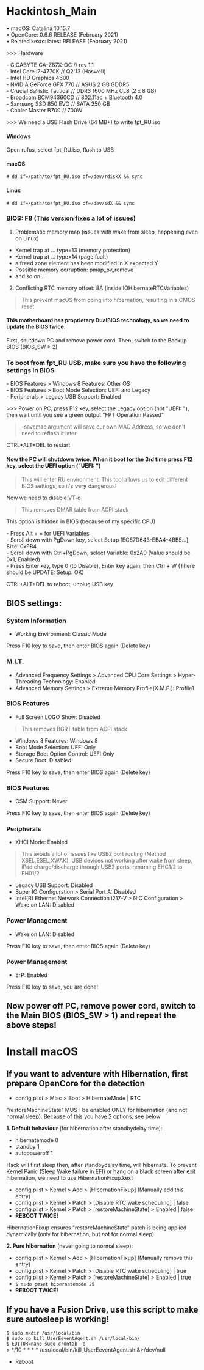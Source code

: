 # Hackintosh_Main

• macOS: Catalina 10.15.7  
• OpenCore: 0.6.6 RELEASE (February 2021)  
• Related kexts: latest RELEASE (February 2021)

\>>> Hardware

\- GIGABYTE GA-Z87X-OC // rev 1.1  
\- Intel Core i7-4770K // Q2'13 (Haswell)  
\- Intel HD Graphics 4600  
\- NVIDIA GeForce GFX 770 // ASUS 2 GB GDDR5  
\- Crucial Ballistix Tactical // DDR3 1600 MHz CL8 (2 x 8 GB)  
\- Broadcom BCM94360CD // 802.11ac + Bluetooth 4.0  
\- Samsung SSD 850 EVO // SATA 250 GB  
\- Cooler Master B700 // 700W

\>>> We need a USB Flash Drive (64 MB+) to write fpt_RU.iso

#### Windows

Open rufus, select fpt_RU.iso, flash to USB

#### macOS

``` # dd if=/path/to/fpt_RU.iso of=/dev/rdiskX && sync ```

#### Linux

``` # dd if=/path/to/fpt_RU.iso of=/dev/sdX && sync ```

### BIOS: F8 (This version fixes a lot of issues)

1. Problematic memory map (issues with wake from sleep, happening even on Linux)

- Kernel trap at ... type=13 (memory protection)  
- Kernel trap at ... type=14 (page fault)  
- a freed zone element has been modified in X expected Y  
- Possible memory corruption: pmap_pv_remove  
- and so on...

2. Conflicting RTC memory offset: 8A (inside IOHibernateRTCVariables)

> This prevent macOS from going into hibernation, resulting in a CMOS reset

#### This motherboard has proprietary DualBIOS technology, so we need to update the BIOS twice.

First, shutdown PC and remove power cord. Then, switch to the Backup BIOS (BIOS_SW > 2)

### To boot from fpt_RU USB, make sure you have the following settings in BIOS

\- BIOS Features > Windows 8 Features: Other OS  
\- BIOS Features > Boot Mode Selection: UEFI and Legacy  
\- Peripherals > Legacy USB Support: Enabled

\>>> Power on PC, press F12 key, select the Legacy option (not "UEFI: "), then wait until you see a green output "FPT Operation Passed"

> -savemac argument will save our own MAC Address, so we don't need to reflash it later

CTRL+ALT+DEL to restart

#### Now the PC will shutdown twice. When it boot for the 3rd time press F12 key, select the UEFI option ("UEFI: ")

> This will enter RU environment. This tool allows us to edit different BIOS settings, so it's __very__ dangerous!

Now we need to disable VT-d

> This removes DMAR table from ACPI stack

This option is hidden in BIOS (because of my specific CPU)

\- Press Alt + = for UEFI Variables  
\- Scroll down with PgDown key, select Setup [EC87D643-EBA4-4BB5...], Size: 0x9B4  
\- Scroll down with Ctrl+PgDown, select Variable: 0x2A0 (Value should be 0x1, Enabled)  
\- Press Enter key, type 0 (to Disable), Enter key again, then Ctrl + W (There should be UPDATE: Setup: OK)

CTRL+ALT+DEL to reboot, unplug USB key

## BIOS settings:

### System Information
- Working Environment: Classic Mode

Press F10 key to save, then enter BIOS again (Delete key)

### M.I.T.
- Advanced Frequency Settings > Advanced CPU Core Settings > Hyper-Threading Technology: Enabled  
- Advanced Memory Settings > Extreme Memory Profile(X.M.P.): Profile1

### BIOS Features
- Full Screen LOGO Show: Disabled

> This removes BGRT table from ACPI stack

- Windows 8 Features: Windows 8  
- Boot Mode Selection: UEFI Only  
- Storage Boot Option Control: UEFI Only  
- Secure Boot: Disabled

Press F10 key to save, then enter BIOS again (Delete key)

### BIOS Features
- CSM Support: Never

Press F10 key to save, then enter BIOS again (Delete key)

### Peripherals
- XHCI Mode: Enabled

>This avoids a lot of issues like USB2 port routing (Method XSEL,ESEL,XWAK), USB devices not working after wake from sleep, iPad charge/discharge through USB2 ports, renaming EHC1/2 to EH01/2

- Legacy USB Support: Disabled  
- Super IO Configuration > Serial Port A: Disabled  
- Intel(R) Ethernet Network Connection i217-V > NIC Configuration > Wake on LAN: Disabled

### Power Management
- Wake on LAN: Disabled

Press F10 key to save, then enter BIOS again (Delete key)

### Power Management
- ErP: Enabled

Press F10 key to save, you are done!

## Now power off PC, remove power cord, switch to the Main BIOS (BIOS_SW > 1) and repeat the above steps!

# Install macOS

## If you want to adventure with Hibernation, first prepare OpenCore for the detection

- config.plist > Misc > Boot > HibernateMode | RTC

"restoreMachineState" MUST be enabled ONLY for hibernation (and not normal sleep). Because of this you have 2 options, see below

__1. Default behaviour__ (for hibernation after standbydelay time):
  - hibernatemode 0  
  - standby 1  
  - autopoweroff 1

Hack will first sleep then, after standbydelay time, will hibernate. To prevent Kernel Panic (Sleep Wake failure in EFI) or hang on a black screen after exit hibernation, we need to use HibernationFixup.kext
  - config.plist > Kernel > Add > [HibernationFixup] (Manually add this entry)  
  - config.plist > Kernel > Patch > [Disable RTC wake scheduling] | false  
  - config.plist > Kernel > Patch > [restoreMachineState] > Enabled | false
  - __REBOOT TWICE!__

HibernationFixup ensures "restoreMachineState" patch is being applied dynamically (only for hibernation, but not for normal sleep)

__2. Pure hibernation__ (never going to normal sleep):
  - config.plist > Kernel > Add > [HibernationFixup] (Manually remove this entry)  
  - config.plist > Kernel > Patch > [Disable RTC wake scheduling] | true  
  - config.plist > Kernel > Patch > [restoreMachineState] > Enabled | true  
  - ``` $ sudo pmset hibernatemode 25 ```
  - __REBOOT TWICE!__

## If you have a Fusion Drive, use this script to make sure autosleep is working!

``` $ sudo mkdir /usr/local/bin ```  
``` $ sudo cp kill_UserEeventAgent.sh /usr/local/bin/ ```  
``` $ EDITOR=nano sudo crontab -e ```  
\> */10 * * * *	/usr/local/bin/kill_UserEeventAgent.sh &>/dev/null  
- Reboot
